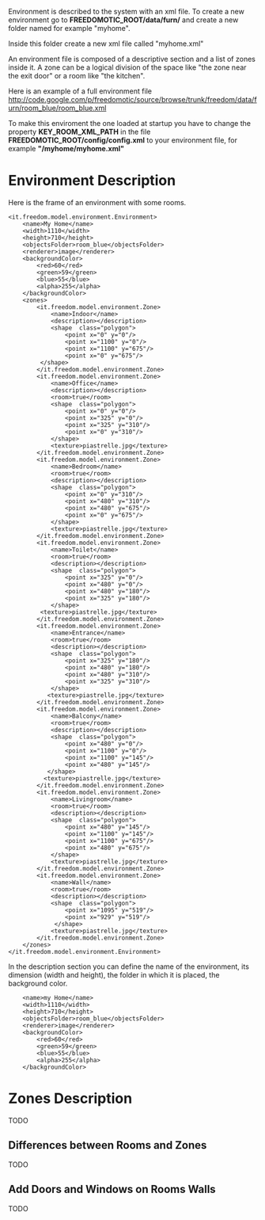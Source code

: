 Environment is described to the system with an xml file. To create a new environment go to **FREEDOMOTIC\_ROOT/data/furn/** and create a new folder named for example "myhome".

Inside this folder create a new xml file called "myhome.xml"

An environment file is composed of a descriptive section and a list of zones inside it. A zone can be a logical division of the space like "the zone near the exit door" or a room like "the kitchen".

Here is an example of a full environment file http://code.google.com/p/freedomotic/source/browse/trunk/freedom/data/furn/room_blue/room_blue.xml

To make this enviroment the one loaded at startup you have to change the property **KEY\_ROOM\_XML\_PATH** in the file **FREEDOMOTIC\_ROOT/config/config.xml** to your environment file, for example **"/myhome/myhome.xml"**

# Environment Description #

Here is the frame of an environment with some rooms.
```
<it.freedom.model.environment.Environment>
    <name>My Home</name>
    <width>1110</width>
    <height>710</height>
    <objectsFolder>room_blue</objectsFolder>
    <renderer>image</renderer>
    <backgroundColor>
        <red>60</red>
        <green>59</green>
        <blue>55</blue>
        <alpha>255</alpha>
    </backgroundColor>
    <zones>
        <it.freedom.model.environment.Zone>
            <name>Indoor</name>
            <description></description>
            <shape  class="polygon">
                <point x="0" y="0"/>
                <point x="1100" y="0"/>
                <point x="1100" y="675"/>
                <point x="0" y="675"/>
         </shape>
        </it.freedom.model.environment.Zone>
        <it.freedom.model.environment.Zone>
            <name>Office</name>
            <description></description>
            <room>true</room>
            <shape  class="polygon">
                <point x="0" y="0"/>
                <point x="325" y="0"/>
                <point x="325" y="310"/>
                <point x="0" y="310"/>
            </shape>
            <texture>piastrelle.jpg</texture>
        </it.freedom.model.environment.Zone>
        <it.freedom.model.environment.Zone>
            <name>Bedroom</name>
            <room>true</room>
            <description></description>
            <shape  class="polygon">
                <point x="0" y="310"/>
                <point x="480" y="310"/>
                <point x="480" y="675"/>
                <point x="0" y="675"/>
            </shape>
            <texture>piastrelle.jpg</texture>
        </it.freedom.model.environment.Zone>
        <it.freedom.model.environment.Zone>
            <name>Toilet</name>
            <room>true</room>
            <description></description>
            <shape  class="polygon">
                <point x="325" y="0"/>
                <point x="480" y="0"/>
                <point x="480" y="180"/>
                <point x="325" y="180"/>
            </shape>
         <texture>piastrelle.jpg</texture>
        </it.freedom.model.environment.Zone>
        <it.freedom.model.environment.Zone>
            <name>Entrance</name>
            <room>true</room>
            <description></description>
            <shape  class="polygon">
                <point x="325" y="180"/>
                <point x="480" y="180"/>
                <point x="480" y="310"/>
                <point x="325" y="310"/>
            </shape>
           <texture>piastrelle.jpg</texture>
        </it.freedom.model.environment.Zone>
        <it.freedom.model.environment.Zone>
            <name>Balcony</name>
            <room>true</room>
            <description></description>
            <shape  class="polygon">
                <point x="480" y="0"/>
                <point x="1100" y="0"/>
                <point x="1100" y="145"/>
                <point x="480" y="145"/>
           </shape>
          <texture>piastrelle.jpg</texture>
        </it.freedom.model.environment.Zone>
        <it.freedom.model.environment.Zone>
            <name>Livingroom</name>
            <room>true</room>
            <description></description>
            <shape  class="polygon">
                <point x="480" y="145"/>
                <point x="1100" y="145"/>
                <point x="1100" y="675"/>
                <point x="480" y="675"/>
            </shape>
            <texture>piastrelle.jpg</texture>
        </it.freedom.model.environment.Zone>
        <it.freedom.model.environment.Zone>
            <name>Wall</name>
            <room>true</room>
            <description></description>
            <shape  class="polygon">
                <point x="1095" y="519"/>
                <point x="929" y="519"/>
             </shape>
            <texture>piastrelle.jpg</texture>
        </it.freedom.model.environment.Zone>
    </zones>
</it.freedom.model.environment.Environment>
```

In the description section you can define the name of the environment, its dimension (width and height), the folder in which it is placed, the background color.

```
    <name>my Home</name>
    <width>1110</width>
    <height>710</height>
    <objectsFolder>room_blue</objectsFolder>
    <renderer>image</renderer>
    <backgroundColor>
        <red>60</red>
        <green>59</green>
        <blue>55</blue>
        <alpha>255</alpha>
    </backgroundColor>
```


# Zones Description #

TODO

## Differences between Rooms and Zones ##

TODO

## Add Doors and Windows on Rooms Walls ##

TODO